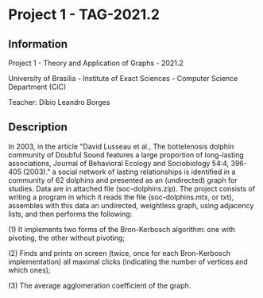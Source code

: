 # Project 1 - TAG-2021.2

## Information
Project 1 - Theory and Application of Graphs - 2021.2

University of Brasilia - Institute of Exact Sciences - Computer Science Department (CiC)

Teacher: Díbio Leandro Borges

## Description
In 2003, in the article "David Lusseau et al., The bottelenosis dolphin community of Doubful Sound features a large proportion of long-lasting associations, Journal of Behavioral Ecology and Sociobiology 54:4, 396-405 (2003)." a social network of lasting relationships is identified in a community of 62 dolphins and presented as an (undirected) graph for studies. Data are in attached file (soc-dolphins.zip). The project consists of writing a program in which it reads the file (soc-dolphins.mtx, or txt), assembles with this data an undirected, weightless graph, using adjacency lists, and then performs the following:

(1) It implements two forms of the Bron-Kerbosch algorithm: one with pivoting, the other without pivoting;

(2) Finds and prints on screen (twice, once for each Bron-Kerbosch implementation) all maximal clicks (indicating the number of vertices and which ones);

(3) The average agglomeration coefficient of the graph.